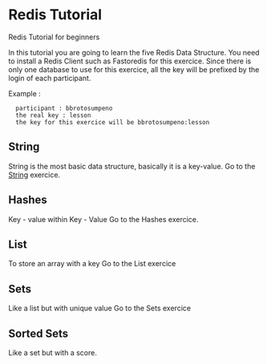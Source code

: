 # Redis Tutorial
Redis Tutorial for beginners

In this tutorial you are going to learn the five Redis Data Structure.
You need to install a Redis Client such as Fastoredis for this exercice.
Since there is only one database to use for this exercice, all the key will be prefixed by the login of each participant.

Example :

```
  participant : bbrotosumpeno
  the real key : lesson
  the key for this exercice will be bbrotosumpeno:lesson
```


## String
String is the most basic data structure, basically it is a key-value.
Go to the [String](/String.md) exercice.

## Hashes
Key - value within Key - Value
Go to the Hashes exercice.

## List
To store an array with a key
Go to the List exercice

## Sets
Like a list but with unique value
Go to the Sets exercice

## Sorted Sets
Like a set but with a score.

  
